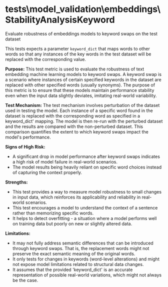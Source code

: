# tests\model_validation\embeddings\StabilityAnalysisKeyword

Evaluate robustness of embeddings models to keyword swaps on the test dataset

This tests expects a parameter `keyword_dict` that maps words to other words
so that any instances of the key words in the test dataset will be replaced
with the corresponding value.

**Purpose:**
This test metric is used to evaluate the robustness of text embedding machine learning models to
keyword swaps. A keyword swap is a scenario where instances of certain specified keywords in the dataset are
replaced with other specified words (usually synonyms). The purpose of this metric is to ensure that these models
maintain performance stability even when the input data slightly deviates, imitating real-world variability.

**Test Mechanism:**
The test mechanism involves perturbation of the dataset used in testing the model. Each
instance of a specific word found in the dataset is replaced with the corresponding word as specified in a
keyword_dict' mapping. The model is then re-run with the perturbed dataset and the results are compared with the
non-perturbed dataset. This comparison quantifies the extent to which keyword swaps impact the model's performance.

**Signs of High Risk:**
- A significant drop in model performance after keyword swaps indicates a high risk of model failure in real-world
scenarios.
- The model results being heavily reliant on specific word choices instead of capturing the context properly.

**Strengths:**
- This test provides a way to measure model robustness to small changes in input data, which reinforces its
applicability and reliability in real-world scenarios.
- This test encourages a model to understand the context of a sentence rather than memorizing specific words.
- It helps to detect overfitting - a situation where a model performs well on training data but poorly on new or
slightly altered data.

**Limitations:**
- It may not fully address semantic differences that can be introduced through keyword swaps. That is, the
replacement words might not preserve the exact semantic meaning of the original words.
- It only tests for changes in keywords (word-level alterations) and might not expose model limitations related to
structural data changes.
- It assumes that the provided 'keyword_dict' is an accurate representation of possible real-world variations,
which might not always be the case.